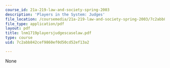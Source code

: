 ```yaml
---
course_id: 21a-219-law-and-society-spring-2003
description: 'Players in the System: Judges'
file_location: /coursemedia/21a-219-law-and-society-spring-2003/7c2abb842cef9860ef0d50cd52ef13a2_lnm1719playersjudgescaselaw.pdf
file_type: application/pdf
layout: pdf
title: lnm1719playersjudgescaselaw.pdf
type: course
uid: 7c2abb842cef9860ef0d50cd52ef13a2

---
```

None